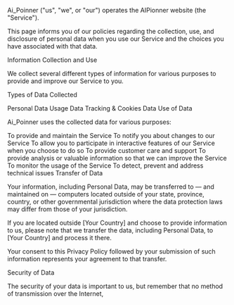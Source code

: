 Ai_Poinner ("us", "we", or "our") operates the AIPionner website (the "Service").

This page informs you of our policies regarding the collection, use, and disclosure of personal data when you use our Service and the choices you have associated with that data.

Information Collection and Use

We collect several different types of information for various purposes to provide and improve our Service to you.

Types of Data Collected

Personal Data
Usage Data
Tracking & Cookies Data
Use of Data

Ai_Poinner uses the collected data for various purposes:

To provide and maintain the Service
To notify you about changes to our Service
To allow you to participate in interactive features of our Service when you choose to do so
To provide customer care and support
To provide analysis or valuable information so that we can improve the Service
To monitor the usage of the Service
To detect, prevent and address technical issues
Transfer of Data

Your information, including Personal Data, may be transferred to — and maintained on — computers located outside of your state, province, country, or other governmental jurisdiction where the data protection laws may differ from those of your jurisdiction.

If you are located outside [Your Country] and choose to provide information to us, please note that we transfer the data, including Personal Data, to [Your Country] and process it there.

Your consent to this Privacy Policy followed by your submission of such information represents your agreement to that transfer.

Security of Data

The security of your data is important to us, but remember that no method of transmission over the Internet,
